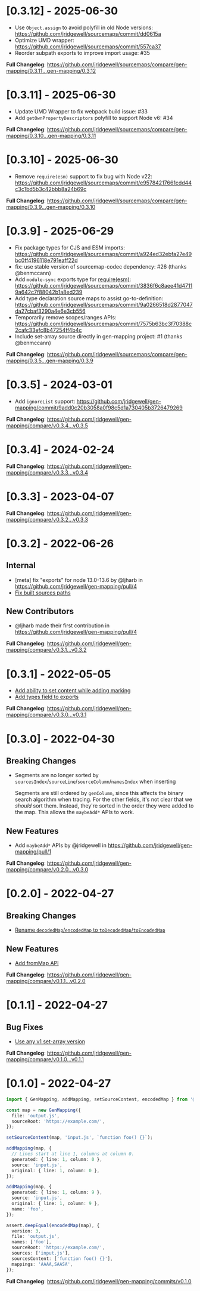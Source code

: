 # [0.3.12] - 2025-06-30

- Use `Object.assign` to avoid polyfill in old Node versions: https://github.com/jridgewell/sourcemaps/commit/dd0615a
- Optimize UMD wrapper: https://github.com/jridgewell/sourcemaps/commit/557ca37
- Reorder subpath exports to improve import usage: #35

**Full Changelog**: https://github.com/jridgewell/sourcemaps/compare/gen-mapping/0.3.11...gen-mapping/0.3.12

# [0.3.11] - 2025-06-30

- Update UMD Wrapper to fix webpack build issue: #33
- Add `getOwnPropertyDescriptors` polyfill to support Node v6: #34

**Full Changelog**: https://github.com/jridgewell/sourcemaps/compare/gen-mapping/0.3.10...gen-mapping/0.3.11

# [0.3.10] - 2025-06-30

- Remove `require(esm)` support to fix bug with Node v22: https://github.com/jridgewell/sourcemaps/commit/e95784217661cdd44c3c1bd5b3c42bbb8a24b69c

**Full Changelog**: https://github.com/jridgewell/sourcemaps/compare/gen-mapping/0.3.9...gen-mapping/0.3.10

# [0.3.9] - 2025-06-29

- Fix package types for CJS and ESM imports: https://github.com/jridgewell/sourcemaps/commit/a924ed32ebfa27e49bc0ff4196118e791eaff22d
- fix: use stable version of sourcemap-codec dependency: #26 (thanks @benmccann)
- Add `module-sync` exports type for [require(esm)](https://joyeecheung.github.io/blog/2024/03/18/require-esm-in-node-js/): https://github.com/jridgewell/sourcemaps/commit/3836f6c8aee41d47119a642c7f88042b1a8ed239
- Add type declaration source maps to assist go-to-definition: https://github.com/jridgewell/sourcemaps/commit/9a0266518d2877047da27cbaf3290a4e6e3cb556
- Temporarily remove scopes/ranges APIs: https://github.com/jridgewell/sourcemaps/commit/7575b63bc3f70388c2cafc33efc8b47254ff4b4c
- Include set-array source directly in gen-mapping project: #1 (thanks @benmccann)

**Full Changelog**: https://github.com/jridgewell/sourcemaps/compare/gen-mapping/0.3.5...gen-mapping/0.3.9

# [0.3.5] - 2024-03-01

- Add `ignoreList` support: https://github.com/jridgewell/gen-mapping/commit/9add0c20b3058a0f98c5d1a730405b3726479269

**Full Changelog**: https://github.com/jridgewell/gen-mapping/compare/v0.3.4...v0.3.5

# [0.3.4] - 2024-02-24

**Full Changelog**: https://github.com/jridgewell/gen-mapping/compare/v0.3.3...v0.3.4

# [0.3.3] - 2023-04-07

**Full Changelog**: https://github.com/jridgewell/gen-mapping/compare/v0.3.2...v0.3.3

# [0.3.2] - 2022-06-26

## Internal

- [meta] fix "exports" for node 13.0-13.6 by @ljharb in https://github.com/jridgewell/gen-mapping/pull/4
- [Fix built sources paths](https://github.com/jridgewell/gen-mapping/commit/7191ee4a1485a2e8d4a70cf9e9c291f520ee4080)

## New Contributors

- @ljharb made their first contribution in https://github.com/jridgewell/gen-mapping/pull/4

**Full Changelog**: https://github.com/jridgewell/gen-mapping/compare/v0.3.1...v0.3.2

# [0.3.1] - 2022-05-05

- [Add ability to set content while adding marking](https://github.com/jridgewell/gen-mapping/commit/30a8f00f000c3fcac65f57cbfd38e816c14e7f60)
- [Add types field to exports](https://github.com/jridgewell/gen-mapping/commit/8c1834672b1451ac19c37b0f44cf55f1e2997d4d)

**Full Changelog**: https://github.com/jridgewell/gen-mapping/compare/v0.3.0...v0.3.1

# [0.3.0] - 2022-04-30

## Breaking Changes

- Segments are no longer sorted by `sourcesIndex`/`sourceLine`/`sourceColumn`/`namesIndex` when inserting

  Segments are still ordered by `genColumn`, since this affects the binary search algorithm when tracing. For the other fields, it's not clear that we _should_ sort them. Instead, they're sorted in the order they were added to the map. This allows the `maybeAdd*` APIs to work.

## New Features

- Add `maybeAdd*` APIs by @jridgewell in https://github.com/jridgewell/gen-mapping/pull/1

**Full Changelog**: https://github.com/jridgewell/gen-mapping/compare/v0.2.0...v0.3.0

# [0.2.0] - 2022-04-27

## Breaking Changes

- [Rename `decodedMap`/`encodedMap` to `toDecodedMap`/`toEncodedMap`](https://github.com/jridgewell/gen-mapping/commit/ff4047ff4e2d98092643bbea9dec4878b7cd614e)

## New Features

- [Add fromMap API](https://github.com/jridgewell/gen-mapping/commit/6d768ab291796b8a602f0031ed23e00ef6f11d03)

**Full Changelog**: https://github.com/jridgewell/gen-mapping/compare/v0.1.1...v0.2.0

# [0.1.1] - 2022-04-27

## Bug Fixes

- [Use any v1 set-array version](https://github.com/jridgewell/gen-mapping/commit/6c47b8e439bbd5d1be83e83125fc92d1552474d2)

**Full Changelog**: https://github.com/jridgewell/gen-mapping/compare/v0.1.0...v0.1.1

# [0.1.0] - 2022-04-27

```typescript
import { GenMapping, addMapping, setSourceContent, encodedMap } from '@jridgewell/gen-mapping';

const map = new GenMapping({
  file: 'output.js',
  sourceRoot: 'https://example.com/',
});

setSourceContent(map, 'input.js', `function foo() {}`);

addMapping(map, {
  // Lines start at line 1, columns at column 0.
  generated: { line: 1, column: 0 },
  source: 'input.js',
  original: { line: 1, column: 0 },
});

addMapping(map, {
  generated: { line: 1, column: 9 },
  source: 'input.js',
  original: { line: 1, column: 9 },
  name: 'foo',
});

assert.deepEqual(encodedMap(map), {
  version: 3,
  file: 'output.js',
  names: ['foo'],
  sourceRoot: 'https://example.com/',
  sources: ['input.js'],
  sourcesContent: ['function foo() {}'],
  mappings: 'AAAA,SAASA',
});
```

**Full Changelog**: https://github.com/jridgewell/gen-mapping/commits/v0.1.0
